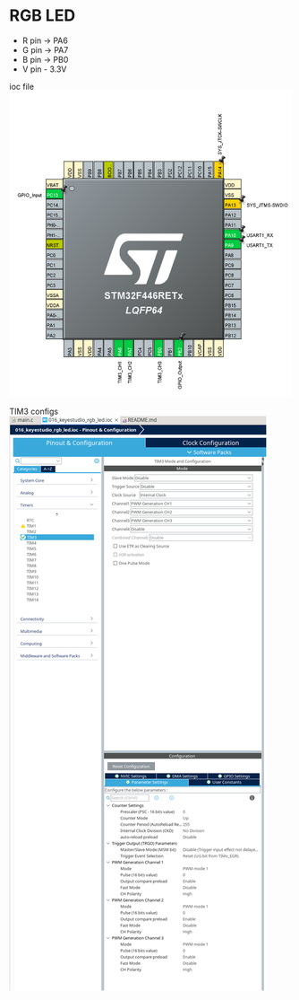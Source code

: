 # RGB LED

- R pin -> PA6
- G pin -> PA7
- B pin -> PB0
- V pin - 3.3V

ioc file
![alt text](image.png)

TIM3 configs
![alt text](image-1.png)
